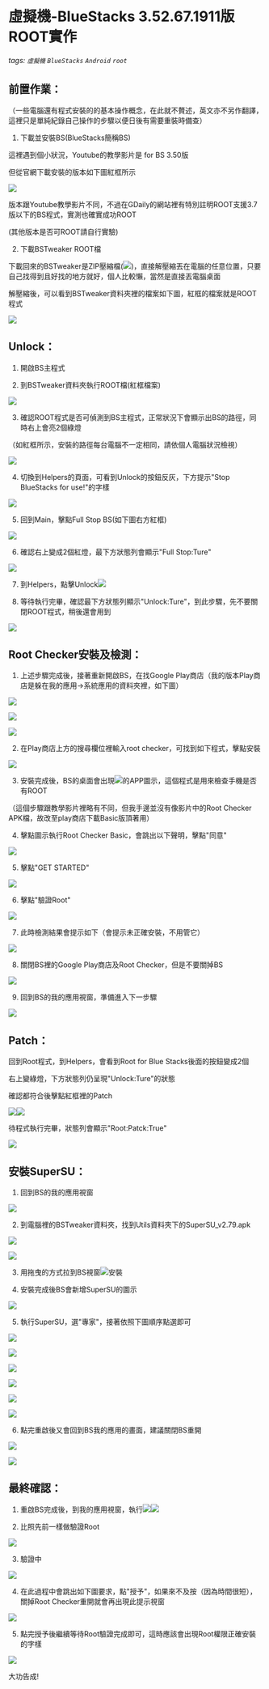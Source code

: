  # 虛擬機-BlueStacks 3.52.67.1911版ROOT實作
###### tags: `虛擬機` `BlueStacks` `Android` `root`
 ## 前置作業：

（一些電腦還有程式安裝的的基本操作概念，在此就不贅述，英文亦不另作翻譯，這裡只是單純紀錄自己操作的步驟以便日後有需要重裝時備查）

1. 下載並安裝BS(BlueStacks簡稱BS)

這裡遇到個小狀況，Youtube的教學影片是 for BS 3.50版

但從官網下載安裝的版本如下圖紅框所示

![](https://lh6.googleusercontent.com/Qyen6YEmxTok1f2Q32eptWbmy-euwB5mcqeGuUgwAOM3xTHsn1q-xRloAN5AHqsLg9gDVOo3NScn_38Fcbes6wI1RFa_TrqlAwxpL3RNW_WfWSwK-7webuU6H4NcdYzaSls0c1Jg)

版本跟Youtube教學影片不同，不過在GDaily的網站裡有特別註明ROOT支援3.7版以下的BS程式，實測也確實成功ROOT

(其他版本是否可ROOT請自行實驗)

2.  下載BSTweaker ROOT檔

下載回來的BSTweaker是ZIP壓縮檔(![](https://lh3.googleusercontent.com/swrJCWrbOBfmVDjPBKQajQGUQEi7nX1r2jbclWqUZRXDfz_CCDm8P9rnJ3hz_0fG-YNC6ws5tmFjf_2G6HkoBHy90w0B7auRgfSs0YSdkITTWmok_UJacMoIwbRroKIByGkPj1my))，直接解壓縮丟在電腦的任意位置，只要自己找得到且好找的地方就好，個人比較懶，當然是直接丟電腦桌面

解壓縮後，可以看到BSTweaker資料夾裡的檔案如下圖，紅框的檔案就是ROOT程式

![](https://lh4.googleusercontent.com/aaOcsd9M0nY4P8AVAb4u57bxwjB34fja48-z0fYptZ3OP5LiwdHLA-W27JUwZCP4ZeG8cuhPInxjz9jsdQ7PICTZkOQUgM-BnWqptUuty6yTT9VDD4y8tERlXpMX4jinVNm9pUlz)

## Unlock：

1.  開啟BS主程式

2.  到BSTweaker資料夾執行ROOT檔(紅框檔案)

![](https://lh4.googleusercontent.com/gNM7UrjDWgXBARPhFOuarNsKlDT0zSDxJfDgZajoiLnFxSl6HXbsd-tSxcokBJ79XvjMcF_kFTo1ZQ1Wuih7RdoNN0wPWszmK5Hj-a3eJm2CMUfxbtVc9lV0B9kZbOB5IotbNeTt)

3.  確認ROOT程式是否可偵測到BS主程式，正常狀況下會顯示出BS的路徑，同時右上會亮2個綠燈

（如紅框所示，安裝的路徑每台電腦不一定相同，請依個人電腦狀況檢視）

![](https://lh6.googleusercontent.com/XrFi1OqmYkj5eSfsazV_HEBowixTk3Ur0Cx3e9Jnq2ILkb-20CpG23J7EW03nghksVlco2F9sRq4Rr5wnUYKquNu90go3iAi4cVNSvHQ8b9JobsWoFQbrqhYOYhARQDJ_9uNonu8)

4.  切換到Helpers的頁面，可看到Unlock的按鈕反灰，下方提示"Stop BlueStacks for use!"的字樣

![](https://lh6.googleusercontent.com/xasWulvbdwdV7UgLYNQrxxpqLS6O1FDuWgdhGpyTsCQpIydtnKfgs8elG1MPLdXO8ul5QlLzoE_FocQVg9NjIlPaSSrtODv31oiODjqspO0O6E8shlqYMcfnTGntIHeCkvsDDOg2)

5.  回到Main，擊點Full Stop BS(如下圖右方紅框)

![](https://lh5.googleusercontent.com/1yhQnoWXq8p2wD4IUAHWyKDw8-K_1AAfduKqrLUX52n22XGzztEWTLnKeTj6D9mwV6_8THvR7M7HBkcW6vpluCnLJovej0ZEQ_89RCM4s0lv2xfN8j7GTY5_A4i6RHlsSfo7UbSa)

6.  確認右上變成2個紅燈，最下方狀態列會顯示"Full Stop:Ture"

![](https://lh3.googleusercontent.com/xHbh2jK2BSyD8FBgrICRU7lO_aFIHnFECb448dqHb_dlrQrCodI5xna9eUfFYcTmN1UebpU0Z9aA9xvVY1c5JidwBcoaTIuhxLJYugQWa0-s8-mK1HKqSYbW2d-8bqWIr26mwYdh)

7.  到Helpers，點擊Unlock![](https://lh6.googleusercontent.com/U6FpymUcLAnbBACTTADBoVWlcnnNWkLvvqWGYeWwbIHKqaw6vMs6vVIfkPs1Z2vNflTSMgPhPlox21CApnAKDy6MQvA6ALV5BmBkgKBOAg_bKbDIv05LFBqbCBr-GGCCRsPgeIIw)

8.  等待執行完畢，確認最下方狀態列顯示"Unlock:Ture"，到此步驟，先不要關閉ROOT程式，稍後還會用到

![](https://lh4.googleusercontent.com/16ayWTvVKBJgQvjDhIXjzo25_f9u9csWmoyRWUPYZyqcVAmukh9N15rFlXSaxOPwXe4mwHNY9Nithu63P5PW_wYIl5lJJiB-b8xke2YB-50KX5EL-c3En2inRZ81jijXd7F9dZxL)
 ## Root Checker安裝及檢測：

1.  上述步驟完成後，接著重新開啟BS，在找Google Play商店（我的版本Play商店是躲在我的應用→系統應用的資料夾裡，如下圖）

![](https://lh3.googleusercontent.com/eZCIW4pvVURZF7Q3tbAlxcpDoJX12-Sgw-ei950-yqh5rOkPqRm8SRuo0Sd_AuDPrVVq-Pquj1IHR7soH-z0orlJkB18yknt6IWNJDwueW6Hzh7W307yzZCbsAgwxPwOAEgK7ukF)

![](https://lh5.googleusercontent.com/ED_8OjvMEjzXD_k1NV8bjT8fLNwm1wdwYXqqTUWxD4jOdjasXMa311rjjNfVGF-b-8Jj4HGufEhkPfUjwM8RLirkT8Y90-XmZ-fZk8vB8PR24EpUzWPjEhcboveihDNct2IARhm9)

![](https://lh4.googleusercontent.com/sBfXOBFoB4R05wMJR24sV5XTyLZ4leT-mea_fs3nael6mhn81DHUiWy8bT6gi9CpKwZ6b3UnKIA3NnkJp2D_CiF35Sqao6aqjsA1Xm3hcQorV38cfAHhO2ZvGFRGb7gtlQ9RMZ1M)

2.  在Play商店上方的搜尋欄位裡輸入root checker，可找到如下程式，擊點安裝

![](https://lh6.googleusercontent.com/wbuk6ro0J8xkQfBv8URko9COpsi_1QvZdFaVoCSax5WuvPJp-H9saAK5wbqAWXhxA-l1UYMuAkUTyh_vB6wNTxwuywLxkjVimAMunFXDT_fV_lq4Aai-ockhXAnpVDRyeiFjgJ5l)

3.  安裝完成後，BS的桌面會出現![](https://lh6.googleusercontent.com/nRzxaLZG8imggncA_e70K2OhkEvi3wSoG7YzDQ-qmPy0Q5enRMKIAOgwFrxjAAtWQU32FjaPvwjtYv3kbskAGQTQ6byeA7Yfeus_wM7S0CS0gLQUrHh3Lf1ckxDQvXFfD1cwA1NR)的APP圖示，這個程式是用來檢查手機是否有ROOT

（這個步驟跟教學影片裡略有不同，但我手邊並沒有像影片中的Root Checker APK檔，故改至play商店下載Basic版頂著用）

4.  擊點圖示執行Root Checker Basic，會跳出以下聲明，擊點"同意"

![](https://lh5.googleusercontent.com/eIWjCl2dqLh3F4fnrawVDtvdN1xBYKCG6B6BQG5YAVBt58kmG9YP19V9Qsoyt8JUaPG28yfWhBm8uA5UjdCstHgb94xQZ5GIKUuZq0niEOwJ_CvjUjWjfOZSe5Yj746VN5YCxXoU)

5.  擊點"GET STARTED"

![](https://lh6.googleusercontent.com/sLwv8XJiyR3bFETVUWZgXJdxrpPOvoITtwQOroM-v_9KsS6WdIRsnBNtkXy5xQzmamq43_I7Vb0-6ehPwFLerIbe3mhybFXc8L8C96ZYX_pe044ypeQwuSWu2EMCqGANViRknPDK)

6.  擊點"驗證Root"

![](https://lh5.googleusercontent.com/uEv2oYO53-LSoiEChWqMLkK4jpwqgChwy2JxPKck-9DWrSi3AQMNQ8sCXrhm2sOgmkcyUFyOvElg1GSl-1v6Gs3x2pNHVN2mwSiWLFv8KtqCjXRtclaKRfXjw_r6WDIDBO2nF1uJ)

7.  此時檢測結果會提示如下（會提示未正確安裝，不用管它）

![](https://lh5.googleusercontent.com/EcLJoat2yQ0c9TqYZbUBWVtdabNNkAVPgO35ihgJ6mscA78iYHg4NrVHW6mWvGGoNVU-BS6ic3e8r8fe-Kb40GOdmMhpVrYvFElhhh-XayvbucSmDDZbE1fw4kYpyzIhBxzS93S8)

8.  關閉BS裡的Google Play商店及Root Checker，但是不要關掉BS

![](https://lh3.googleusercontent.com/ZCP8fXRzArtIr-yrMAR2hiIA2HwU7gwAH1SIotKwQ9FHoXBrEA4QGL-q7wIet2WOo1kL8hOxeyhwEHcY0i2uCA8UQ805iAzHAhY1dR3wE10MHJv0VrnDcxvzaeZJ954eGeGplSdD)

9.  回到BS的我的應用視窗，準備進入下一步驟

![](https://lh5.googleusercontent.com/RPyli-KBbhpmPH_d42ksda_sndqRdoGLtxSYsAbXUWCnaEu-_HPeA6Jo-3UAuHKGnaJOyrjUd5cJQBm46u8YNhwbA2lUu4-kIQgQMS2xp843Lqq9-HAZErT0NOs7R8lfLMtiXuRg)

 ## Patch：

回到Root程式，到Helpers，會看到Root for Blue Stacks後面的按鈕變成2個

右上變綠燈，下方狀態列仍呈現"Unlock:Ture"的狀態

確認都符合後擊點紅框裡的Patch

![](https://lh5.googleusercontent.com/wpx0DiPw-wAVf9THW8MfpGeBGTa576vPeODhNy8ao-ekwf5yUe_H1GfA8h13w_a0sJHUPOitv7XVOVrIcpBbbZRAcIlehymPG5IuN7-PbXb05NwNtYw8Mlm59uM5YxONrm3dJJeF)![](https://lh4.googleusercontent.com/fCquGVH4dPcUgyXc_U5clFWDDRdV04v09JhEx7aZo5b4etFmsJdx8LI92IZKimm-aNpWURAKIrMZfSQTrzTnw5y6Jwx9RogEeUUCfFyRFgzC1A9FiOOhTpjiXqACN6LdA1KaUsre)

待程式執行完畢，狀態列會顯示"Root:Patck:True"

![](https://lh5.googleusercontent.com/icluunGeK2t_nOISvmXKO-naoqDMMB2iPRlvLEu6fCs3vCTyhQzVHwFIr_ih565OMzgAwnC-iuYv6CZb3MX8GRZ_2GG_lrLW-Jgnvjugwit1kN-55SeI6Ta6lnolh1b9_aH7iqBJ)

## 安裝SuperSU：

1.  回到BS的我的應用視窗

![](https://lh4.googleusercontent.com/Ms0aCUSTpfgZb6PeE7Nm_K7lGcnSEtGhO4SI7EHoTrFOAgyHOg9ouDgXNWzDUxjM8iDaqy37PL7_QsTy2rv57TryT5s0a-k51i9WQaL2HMXdtWVeynyayUIC237taN7-XeAXaT3W)

2.  到電腦裡的BSTweaker資料夾，找到Utils資料夾下的SuperSU_v2.79.apk

![](https://lh5.googleusercontent.com/noBbIaIW56MoXPIbGO8wkrmnyAHJCzN6o51if_6v1syviIzjtuEmyG7avdYbBQKCZrlT2th7nDlnn5N6PWh22_uQD9HHEyGoM54bH0eZPV2QTlNIjQedY-NHDzpIlrQbM42Zqtvb)

![](https://lh3.googleusercontent.com/P7yKU2bOKwzgunKApGEwvCi0rqsM5pv5st3vm9ezw0SCPJZ-XZlt-00Ti0lFvVMrjvFERWHsIR3sjxk1Qd_bfISvCKXmfEQd8ByYjPfDECnpBM-3ny3eWeCo6HCqvGU74lGboot4)

3.  用拖曳的方式拉到BS視窗![](https://lh6.googleusercontent.com/TGdq4wqiP0ECBoBsC-TEMCqNKVI1WtOrbmKVSjxYurUE9F1doeI9HdABcHdHqNS8RGbFk2wIx72JTLNjdMrlJSvGWzSJor2n9agsfN5w3o63ISE7rFL7LYkub6ZXu9iMmtiC7p8S)安裝

4.  安裝完成後BS會新增SuperSU的圖示

![](https://lh5.googleusercontent.com/Y4qoj_c1gSJjEtZ0q76qR0cqnaNAqWgSARe-gEr1CFZr-q1k4U-iiA0Udbmk5qTwYbtGixmV_UeqIDpNbwwVW2M9-8kRKkXY70Hb2naURj4sZ97rxHcWGAd3_2QJySwciCu_Olce)

5.  執行SuperSU，選"專家"，接著依照下圖順序點選即可

![](https://lh4.googleusercontent.com/TzDKTMOqSaE5TxnwKI_At6NW7Yk7FTngCgmkUOiwjXiQrkcpw9haRNNa8vqKvR4UPNqOo2A7-eh4z01hM5VbhD6ZRzMRwIajfc266IjG38a6r46qx-9yz2uvyOPKembFdm0Vgkjl)

![](https://lh3.googleusercontent.com/t_r2u5tlNC4KprjGFtFbDPINOsrxupI8ZQ9Z1EFCrJibvCQfbphHNTl8eHnfUx6BHdLlQL_yiKm3qUOepCt7yUdlAMBQCIKc5513cer_0kWHHgqcficfqcIkNyE9QuO_oYEgRuTV)

![](https://lh4.googleusercontent.com/CyOyzeg5TnkwQSrS4RoBH0PCrrEqBPgwYlWhADycu6DoPk5-YCrr0mdsIKkJkDN9_F3qnUuujCQLKRR035RJrQpwPkGTqyTIXgYeusox2UUqWoMlHv79Af1GDCsX--Ydz5Z6kGci)

![](https://lh3.googleusercontent.com/6a4p6db3JhWVPRxcvir6zHgI8zurR55vMdQfxYinC2ce7bpVSlSoclsMr9PnX6irTXDf8CctfF0dO4fx1d6yky48xXKzreOc1zdp9xppkQHFGuH85nMzwmcjaeazmB4SDp0AYDwz)

![](https://lh5.googleusercontent.com/E40weueAebKmf-y1aCysd1Wo9WiqqhX4VchDqIN3zWR936nQK9Xck_ZtZ-gVCrR62qCLcqz40eYkjLRm_w1UfwAQdm7szsQR_OdcFjOuVi9g8kTXCjRc_AVXFTl2KgkLxOYEeKQR)

![](https://lh3.googleusercontent.com/1YBCV-t3XQKJexZLe9lHqg6pqrFU1RGiwtyewmzP-1qPxjqygDeuwgSqWEYqli_Z8POYAa5-QsZiRNDOr9F-L8Qw9ZQP25rTBkhZnQLcH88Hw8fJe8PiQJ7o3FntKyKvEhrAS4AO)

6.  點完重啟後又會回到BS我的應用的畫面，建議關閉BS重開

![](https://lh5.googleusercontent.com/c9GxzW_SmI99Q7o63Rt7GYWZha_ATvqNTXluz2y_zO0GXe9OmzmLq48GTIv__AyNPK8bDqWxYX7fnf-NCrSjINwZgahTJTW2sKM6mfPjt-1Ah2gLhqgn4uBhuBYHSuY89m1zIVwo)

![](https://lh6.googleusercontent.com/sjbnYHuHKUUCuPcRxjanQrWH1B4lBSK7FqGbzt1MT99xLkIZ32pdPnA6YU-DKnwAjfHIUHv-iWT1OCRi54juyjSY9-7b1hTw2yyEvhEEsfZdBQCz_N-MWF33O1u6Y-KWARkIf1Nc)

## 最終確認：

1.  重啟BS完成後，到我的應用視窗，執行![](https://lh4.googleusercontent.com/ZD8Am0i3Zmf3jXNsHKTYj49Z0ePEd7NEJxL08p-BIkrAL77XHUhLv5R3AIT_n5lnZgzcSP1sqMH52-GQxrkKRaH5vSV_59JnVfDEI5E1AVNwA-eHbJmO12G2NC2piKAwrTzHEiZB)![](https://lh3.googleusercontent.com/CA0X9YpBiUwckPVYLzoNwSyfcKGpdJCVRZsxRJbYGPwfGeaEgAhcM0I4dwXbPD6xW3V7UG-n820HdLfEFvml5ReFZ7c427QJiXIPDIVr_sZJ6N-SgbdewiI3qU9evzeXS8z4b2_s)

2.  比照先前一樣做驗證Root

![](https://lh6.googleusercontent.com/ZsK9YUJZAuZmIJSXAyf0S3H9cxu1LXbSZRAzSB444S5h0tq1XPB9E_Rhj24fsj3t3OPLby6FPclEsvm0PdTFCxYkeHPSBjtyoCc-6Ar-ofC2o97r-TcvRDQJH8KS2_Q6X3o4YmxB)

3.  驗證中

![](https://lh6.googleusercontent.com/Iv9HD_jmduQzB3ZtqtodJbvrW7KwfGF4YOYzy2RQ5IvgPcnbbcG09wWZ2CkmDQUnZa-mGtQGPTZW75MxZdjPh1_j9502xb7gmgzsc-6Oh_uVBYiDbKbasGO0TZXo0RdTIO3XRS7B)

4.  在此過程中會跳出如下圖要求，點"授予"，如果來不及按（因為時間很短），關掉Root Checker重開就會再出現此提示視窗

![](https://lh5.googleusercontent.com/WIiZCbC1C_RUfK7ewKohUe3cQ5q80Daqx4foMAbnJjV5TG7-DYoQUE3pSe8_UnAef-rs90FrsCO4Mr1ViWO6aWe6Ds1XTd3K_31Qx3bcin-e9MewS4bXPYHuGzi9waQ9JuYBNqXJ)

5.  點完授予後繼續等待Root驗證完成即可，這時應該會出現Root權限正確安裝的字樣

![](https://lh3.googleusercontent.com/XtgEbV0M3cKz1YRCRA99rQBqPO08MTsyePI1SXAlFfHM0WUqwo7SHbI2bWcrS8by4sp8ZiNtg8nC6ewTjhRemOPS0x2I6hVHI3TEod9gCMexHJdVm2pCI_xKa-XIVj-UD-L_9O5x)

大功告成!

<div>  </div>